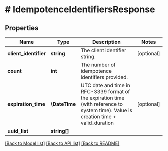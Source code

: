 # # IdempotenceIdentifiersResponse

## Properties

Name | Type | Description | Notes
------------ | ------------- | ------------- | -------------
**client_identifier** | **string** | The client identifier string. | [optional]
**count** | **int** | The number of idempotence identifiers provided. |
**expiration_time** | **\DateTime** | UTC date and time in RFC-3339 format of the expiration time (with reference to system time). Value is creation time + valid_duration | [optional]
**uuid_list** | **string[]** |  |

[[Back to Model list]](../../README.md#models) [[Back to API list]](../../README.md#endpoints) [[Back to README]](../../README.md)
